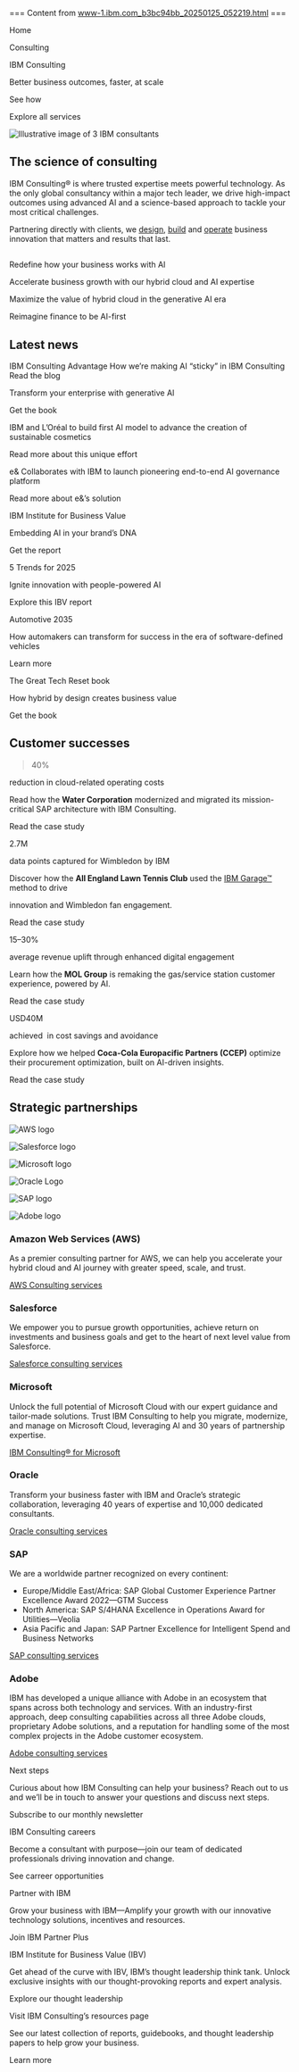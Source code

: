 === Content from www-1.ibm.com_b3bc94bb_20250125_052219.html ===


Home

Consulting

IBM Consulting

Better business outcomes, faster, at scale

See how

Explore all services

![Illustrative image of 3 IBM consultants](/content/dam/connectedassets-adobe-cms/worldwide-content/creative-assets/s-migr/ul/g/53/85/consulting-partners-leadspace-medium.component.xl.ts=1737751617313.png/content/adobe-cms/us/en/consulting/_jcr_content/root/leadspace_container/leadspace)

## The science of consulting

IBM Consulting® is where trusted expertise meets powerful technology. As the only global consultancy within a major tech leader, we drive high-impact outcomes using advanced AI and a science-based approach to tackle your most critical challenges.

Partnering directly with clients, we [design](https://www.ibm.com/garage "IBM Garage"), [build](https://www.ibm.com/consulting/technology "Technology services") and [operate](https://www.ibm.com/consulting/bpo "Business process outsurcing") business innovation that matters and results that last.

##

Redefine how your business works with AI

Accelerate business growth with our hybrid cloud and AI expertise

Maximize the value of hybrid cloud in the generative AI era

Reimagine finance to be AI-first

## Latest news

IBM Consulting Advantage
How we’re making AI “sticky” in IBM Consulting
Read the blog

Transform your enterprise with generative AI

Get the book

IBM and L’Oréal to build first AI model to advance the creation of sustainable cosmetics

Read more about this unique effort

e& Collaborates with IBM to launch pioneering end-to-end AI governance platform

Read more about e&’s solution

IBM Institute for Business Value

Embedding AI in your brand’s DNA

Get the report

5 Trends for 2025

Ignite innovation with people-powered AI

Explore this IBV report

Automotive 2035

How automakers can transform for success in the era of software-defined vehicles

Learn more

The Great Tech Reset book

How hybrid by design creates business value

Get the book

## Customer successes

>40%

reduction in cloud-related operating costs

Read how the **Water Corporation** modernized and migrated its mission-critical SAP architecture with IBM Consulting.

Read the case study

2.7M

data points captured for Wimbledon by IBM

Discover how the **All England Lawn Tennis Club** used the [IBM Garage™](https://www.ibm.com/garage) method to drive

innovation and Wimbledon fan engagement.

Read the case study

15–30%

average revenue uplift through enhanced digital engagement

Learn how the **MOL Group** is remaking the gas/service station customer experience, powered by AI.

Read the case study

USD40M

achieved  in cost savings and avoidance

Explore how we helped **Coca-Cola Europacific Partners (CCEP)** optimize their procurement optimization, built on AI-driven insights.

Read the case study

## Strategic partnerships

![AWS logo ](/content/dam/connectedassets-adobe-cms/worldwide-content/creative-assets/s-migr/ul/g/ae/e3/AWS_1034x780.component.logo-xl.ts=1737751621960.png/content/adobe-cms/us/en/consulting/_jcr_content/root/table_of_contents/logo_copy/logoimage-1)

![Salesforce logo ](/content/dam/connectedassets-adobe-cms/worldwide-content/creative-assets/s-migr/ul/g/5e/92/salesforce_1034x780.component.logo-xl.ts=1737751622040.png/content/adobe-cms/us/en/consulting/_jcr_content/root/table_of_contents/logo_copy/logoimage-2)

![Microsoft logo ](/content/dam/connectedassets-adobe-cms/worldwide-content/homepage/ul/g/be/fe/befeb71f-22b8-41b9-bb5fe4d8e1bc54a1.component.logo-xl.ts=1737751622129.png/content/adobe-cms/us/en/consulting/_jcr_content/root/table_of_contents/logo_copy/logoimage-3)

![Oracle Logo ](/content/dam/connectedassets-adobe-cms/worldwide-content/creative-assets/s-migr/ul/g/1b/f8/oracle_1034x780.component.logo-xl.ts=1737751622211.png/content/adobe-cms/us/en/consulting/_jcr_content/root/table_of_contents/logo_copy/logoimage-4)

![SAP logo](/content/dam/connectedassets-adobe-cms/worldwide-content/creative-assets/s-migr/ul/g/20/b7/SAP_1034x780.component.logo-xl.ts=1737751622289.png/content/adobe-cms/us/en/consulting/_jcr_content/root/table_of_contents/logo_copy/logoimage-5)

![Adobe logo ](/content/dam/connectedassets-adobe-cms/worldwide-content/creative-assets/s-migr/ul/g/b5/41/TEST-Adobe-517x390@2x.component.logo-xl.ts=1737751622370.png/content/adobe-cms/us/en/consulting/_jcr_content/root/table_of_contents/logo_copy/logoimage-6)

### Amazon Web Services (AWS)

As a premier consulting partner for AWS, we can help you accelerate your hybrid cloud and AI journey with greater speed, scale, and trust.

[AWS Consulting services](https://www.ibm.com/consulting/aws)

### Salesforce

We empower you to pursue growth opportunities, achieve return on investments and business goals and get to the heart of next level value from Salesforce.

[Salesforce consulting services](https://www.ibm.com/consulting/salesforce)

### Microsoft

Unlock the full potential of Microsoft Cloud with our expert guidance and tailor-made solutions. Trust IBM Consulting to help you migrate, modernize, and manage on Microsoft Cloud, leveraging AI and 30 years of partnership expertise.

[IBM Consulting® for Microsoft](https://www.ibm.com/consulting/microsoft)

### Oracle

Transform your business faster with IBM and Oracle’s strategic collaboration, leveraging 40 years of expertise and 10,000 dedicated consultants.

[Oracle consulting services](https://www.ibm.com/consulting/oracle)

### SAP

We are a worldwide partner recognized on every continent:

* Europe/Middle East/Africa: SAP Global Customer Experience Partner Excellence Award 2022—GTM Success
* North America: SAP S/4HANA Excellence in Operations Award for Utilities—Veolia
* Asia Pacific and Japan: SAP Partner Excellence for Intelligent Spend and Business Networks

[SAP consulting services](https://www.ibm.com/consulting/sap)

### Adobe

IBM has developed a unique alliance with Adobe in an ecosystem that spans across both technology and services. With an industry-first approach, deep consulting capabilities across all three Adobe clouds, proprietary Adobe solutions, and a reputation for handling some of the most complex projects in the Adobe customer ecosystem.

[Adobe consulting services](https://www.ibm.com/consulting/adobe)

Next steps

Curious about how IBM Consulting can help your business? Reach out to us and we’ll be in touch to answer your questions and discuss next steps.

Subscribe to our monthly newsletter

IBM Consulting careers

Become a consultant with purpose—join our team of dedicated professionals driving innovation and change.

See carreer opportunities

Partner with IBM

Grow your business with IBM—Amplify your growth with our innovative technology solutions, incentives and resources.

Join IBM Partner Plus

IBM Institute for Business Value (IBV)

Get ahead of the curve with IBV, IBM’s thought leadership think tank. Unlock exclusive insights with our thought-provoking reports and expert analysis.

Explore our thought leadership

Visit IBM Consulting’s resources page

See our latest collection of reports, guidebooks, and thought leadership papers to help grow your business.

Learn more


